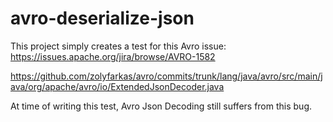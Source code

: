 # avro-deserialize-json

This project simply creates a test for this Avro issue:
https://issues.apache.org/jira/browse/AVRO-1582

https://github.com/zolyfarkas/avro/commits/trunk/lang/java/avro/src/main/java/org/apache/avro/io/ExtendedJsonDecoder.java

At time of writing this test, Avro Json Decoding still suffers from this bug. 
